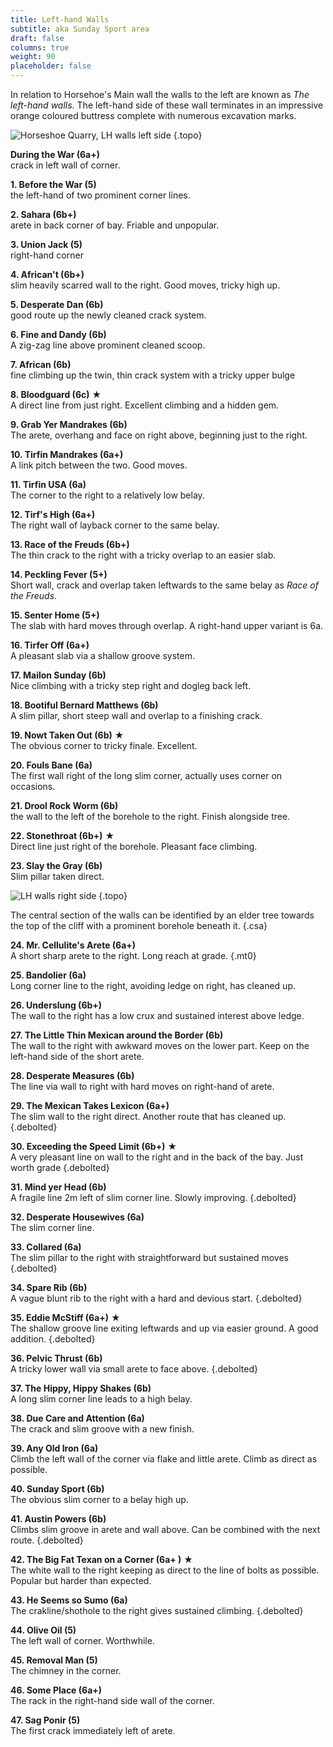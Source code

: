 ```yaml
---
title: Left-hand Walls
subtitle: aka Sunday Sport area
draft: false
columns: true
weight: 90
placeholder: false
---
```


In relation to Horsehoe's Main wall the walls to the left are known as *The left-hand walls*. The left-hand side of these wall terminates in an impressive orange coloured buttress complete with numerous excavation marks.

![Horseshoe Quarry, LH walls left side](/img/peak/stoney/HQLT1.jpg)
{.topo}


**During the War (6a+)**  
crack in left wall of corner.

**1. Before the War (5)**  
the left-hand of two prominent corner lines.

**2. Sahara (6b+)**  
arete in back corner of bay. Friable and unpopular.

**3. Union Jack (5)**  
right-hand corner

**4. African't (6b+)**  
slim heavily scarred wall to the right. Good moves, tricky high up.

**5. Desperate Dan (6b)**  
good route up the newly cleaned crack system.

**6. Fine and Dandy (6b)**  
A zig-zag line above prominent cleaned scoop.

**7. African (6b)**  
fine climbing up the twin, thin crack system with a tricky upper bulge

**8. Bloodguard (6c)** &starf;  
A direct line from just right. Excellent climbing and a hidden gem.

**9. Grab Yer Mandrakes (6b)**  
The arete, overhang and face on right above, beginning just to the right.

**10. Tirfin Mandrakes (6a+)**  
A link pitch between the two. Good moves.

**11. Tirfin USA (6a)**  
The corner to the right to a relatively low belay.

**12. Tirf's High (6a+)**  
The right wall of layback corner to the same belay.

**13. Race of the Freuds (6b+)**  
The thin crack to the right with a tricky overlap to an easier slab.

**14. Peckling Fever (5+)**  
Short wall, crack and overlap taken leftwards to the same belay as *Race of the Freuds*.

**15. Senter Home (5+)**  
The slab with hard moves through overlap. A right-hand upper variant is 6a.

**16. Tirfer Off (6a+)**  
A pleasant slab via a shallow groove system.

**17. Mailon Sunday (6b)**  
Nice climbing with a tricky step right and dogleg back left.

**18. Bootiful Bernard Matthews (6b)**  
A slim pillar, short steep wall and overlap to a finishing crack.

**19. Nowt Taken Out (6b)** &starf;  
The obvious corner to tricky finale. Excellent.

**20. Fouls Bane (6a)**  
The first wall right of the long slim corner, actually uses corner on occasions.

**21. Drool Rock Worm (6b)**  
the wall to the left of the borehole to the right. Finish alongside tree.

**22. Stonethroat (6b+)** &starf;  
Direct line just right of the borehole. Pleasant face climbing.

**23. Slay the Gray (6b)**  
Slim pillar taken direct.

![LH walls right side](/img/peak/stoney/HQLHRH_BIG.jpg)
{.topo}

The central section of the walls can be identified by an elder tree towards the top of the cliff with a prominent borehole beneath it.
{.csa}

**24. Mr. Cellulite's Arete (6a+)**  
A short sharp arete to the right. Long reach at grade.
{.mt0}

**25. Bandolier (6a)**  
Long corner line to the right, avoiding ledge on right, has cleaned up.

**26. Underslung (6b+)**  
The wall to the right has a low crux and sustained interest above ledge.

**27. The Little Thin Mexican around the Border (6b)**  
The wall to the right with awkward moves on the lower part. Keep on the left-hand side of the short arete.

**28. Desperate Measures (6b)**  
The line via wall to right with hard moves on right-hand of arete.

**29. The Mexican Takes Lexicon (6a+)**  
The slim wall to the right direct. Another route that has cleaned up.
{.debolted}

**30. Exceeding the Speed Limit (6b+)** &starf;  
A very pleasant line on wall to the right and in the back of the bay. Just worth grade
{.debolted}

**31. Mind yer Head (6b)**  
A fragile line 2m left of slim corner line. Slowly improving.
{.debolted}

**32. Desperate Housewives (6a)**  
The slim corner line.

**33. Collared (6a)**  
The slim pillar to the right with straightforward but sustained moves
{.debolted}

**34. Spare Rib (6b)**  
A vague blunt rib to the right with a hard and devious start.
{.debolted}

**35. Eddie McStiff (6a+)** &starf;  
The shallow groove line exiting leftwards and up via easier ground. A good addition.
{.debolted}

**36. Pelvic Thrust (6b)**  
A tricky lower wall via small arete to face above.
{.debolted}

**37. The Hippy, Hippy Shakes (6b)**  
A long slim corner line leads to a high belay.

**38. Due Care and Attention (6a)**  
The crack and slim groove with a new finish.

**39. Any Old Iron (6a)**  
Climb the left wall of the corner via flake and little arete. Climb as direct as possible.

**40. Sunday Sport (6b)**  
The obvious slim corner to a belay high up.

**41. Austin Powers (6b)**  
Climbs slim groove in arete and wall above. Can be combined with the next route.
{.debolted}

**42. The Big Fat Texan on a Corner (6a+ )** &starf;  
The white wall to the right keeping as direct to the line of bolts as possible. Popular but harder than expected.

**43. He Seems so Sumo (6a)**  
The crakline/shothole to the right gives sustained climbing.
{.debolted}

**44. Olive Oil (5)**  
The left wall of corner. Worthwhile.

**45. Removal Man (5)**  
The chimney in the corner.

**46. Some Place (6a+)**  
The rack in the right-hand side wall of the corner.

**47. Sag Ponir (5)**  
The first crack immediately left of arete.


